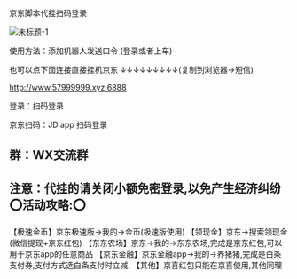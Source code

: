 京东脚本代挂扫码登录


![未标题-1](https://github.com/daimaoru/JD_Scripts/assets/42701258/5875598e-eae6-438f-927f-c7bb2d7de4be)

使用方法：添加机器人发送口令 (登录或者上车)

也可以点下面连接直接挂机京东
↓↓↓↓↓↓↓↓↓(复制到浏览器→短信)

http://www.57999999.xyz:6888

登录：扫码登录

京东扫码：JD app 扫码登录

群：WX交流群
-----------------------
注意：代挂的请关闭小额免密登录,以免产生经济纠纷
⭕活动攻略:⭕
-----------------
【极速金币】京东极速版->我的->金币(极速版使用)
【领现金】京东->搜索领现金(微信提现+京东红包)
【东东农场】京东->我的->东东农场,完成是京东红包,可以用于京东app的任意商品
【京东金融】京东金融app->我的->养猪猪,完成是白条支付券,支付方式选白条支付时立减.
【其他】京喜红包只能在京喜使用,其他同理
